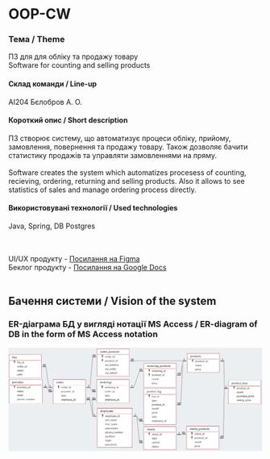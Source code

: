 # OOP-CW
### Тема / Theme
ПЗ для для обліку та продажу товару <br>
Software for counting and selling products

#### Склад команди / Line-up
АІ204 Бєлобров А. О.

#### Короткий опис / Short description
ПЗ створює систему, що автоматизує процеси обліку, прийому, замовлення, повернення та продажу товару. Також дозволяє бачити статистику продажів та управляти замовленнями на пряму.<br><br>
Software creates the system which automatizes procesess of counting, recieving, ordering, returning and selling products. Also it allows to see statistics of sales and manage ordering process directly.

#### Використовувані технології / Used technologies
Java, Spring, DB Postgres

<br><br>
UI/UX продукту  - [Посилання на Figma](https://www.figma.com/file/RedTxkPfvIvVLLUdxDhmnj/OOP-CW?node-id=0%3A1) <br>
Беклог продукту - [Посилання на Google Docs](https://docs.google.com/spreadsheets/d/16yxTzO1KasehXI3JCAOZzH2GR46FFQkO_cL4NIKiV5s/edit?usp=sharing)
<br><br>

## Бачення системи / Vision of the system

### ER-діаграма БД у вигляді нотації MS Access / ER-diagram of DB in the form of MS Access notation
![schema](https://github.com/GrEFeRFeeD/OOP-CW/blob/main/img/schema2_1_4.PNG) 
